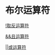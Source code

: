 # 布尔运算符

[!取反运算符](!取反运算符/!取反运算符.md "!取反运算符")

[&&且运算符](&&且运算符/&&且运算符.md "&&且运算符")

[||或运算符](--或运算符/--或运算符.md "||或运算符")
